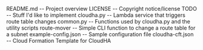 README.md           -- Project overview
LICENSE             -- Copyright notice/license
TODO                -- Stuff I'd like to implement
cloudha.py          -- Lambda service that triggers route table changes
common.py           -- Functions used by cloudha.py and the utility scripts
route-mover         -- Simple CLI function to change a route table for a subnet
example-config.json -- Sample configuration file
cloudha-cft.json    -- Cloud Formation Template for CloudHA
